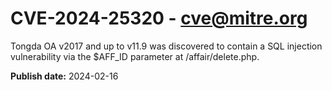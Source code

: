 # CVE-2024-25320 - cve@mitre.org

Tongda OA v2017 and up to v11.9 was discovered to contain a SQL injection vulnerability via the $AFF_ID parameter at /affair/delete.php.

**Publish date:** 2024-02-16
